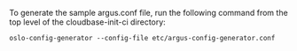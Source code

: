 To generate the sample argus.conf file, run the following command from the top
level of the cloudbase-init-ci directory:

    oslo-config-generator --config-file etc/argus-config-generator.conf
